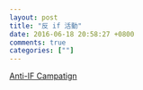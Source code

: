 ```yaml
---
layout: post
title: "反 if 活動"
date: 2016-06-18 20:58:27 +0800
comments: true
categories: [""]
---
```



<!-- more -->


[Anti-IF Campatign]

[Anti-IF Campatign]:http://antiifcampaign.com/